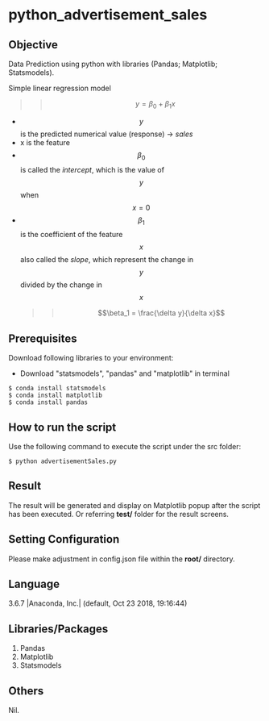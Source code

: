 # python_advertisement_sales

## Objective
Data Prediction using python with libraries (Pandas; Matplotlib; Statsmodels).

Simple linear regression model
>> $$y = \beta_0 + \beta_1x$$

* $$y$$ is the predicted numerical value (response) -> *sales*
* x is the feature
* $$\beta_0$$ is called the *intercept*, which is the value of $$y$$ when $$x = 0$$
* $$\beta_1$$ is the coefficient of the feature $$x$$ also called the *slope*, which represent the change in $$y$$ divided by the change in $$x$$
  >> $$\beta_1 = \frac{\delta y}{\delta x}$$


## Prerequisites
Download following libraries to your environment:

* Download "statsmodels", "pandas" and "matplotlib" in terminal
```
$ conda install statsmodels
$ conda install matplotlib
$ conda install pandas
```

## How to run the script
Use the following command to execute the script under the src folder:
```
$ python advertisementSales.py
```

## Result
The result will be generated and display on Matplotlib popup after the script has been executed.
Or referring **test/** folder for the result screens.

## Setting Configuration
Please make adjustment in config.json file within the **root/** directory.

## Language
3.6.7 |Anaconda, Inc.| (default, Oct 23 2018, 19:16:44)

## Libraries/Packages
1. Pandas
2. Matplotlib
3. Statsmodels

## Others
Nil.